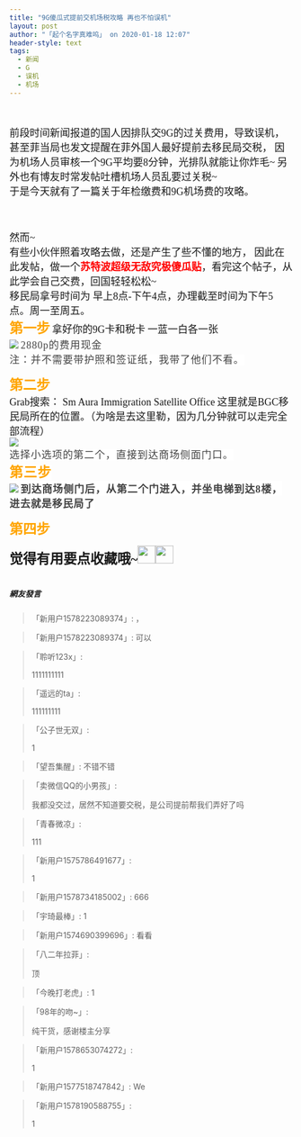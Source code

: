 ```yaml
---
title: "9G傻瓜式提前交机场税攻略 再也不怕误机"
layout: post
author: "「起个名字真难呜」 on 2020-01-18 12:07"
header-style: text
tags:
  - 新闻
  - G
  - 误机
  - 机场
---
```


<input type="hidden" value="菲乐园提供">
<br>
<br>
<span style="font-family:微软雅黑;overflow-wrap: break-word;"><span style="font-size:18px;overflow-wrap: break-word;">前段时间新闻报道的国人因排队交9G的过关费用，导致误机，</span></span>
<span style="font-family:微软雅黑;overflow-wrap: break-word;"><span style="font-size:18px;overflow-wrap: break-word;">甚至菲当局也发文提醒在菲外国人最好提前去移民局交税，</span></span>
<span style="font-family:微软雅黑;overflow-wrap: break-word;"><span style="font-size:18px;overflow-wrap: break-word;">因为机场人员审核一个9G平均要8分钟，光排队就能让你炸毛~</span></span>
<span style="font-family:微软雅黑;overflow-wrap: break-word;"><span style="font-size:18px;overflow-wrap: break-word;">另外也有博友时常发帖吐槽机场人员乱要过关税~</span></span>
<span style="font-family:微软雅黑;overflow-wrap: break-word;"><span style="font-size:18px;overflow-wrap: break-word;"><br style="overflow-wrap: break-word;"></span></span>
<span style="font-family:微软雅黑;overflow-wrap: break-word;"><span style="font-size:18px;overflow-wrap: break-word;">于是今天就有了一篇关于年检缴费和9G机场费的攻略。</span></span>
<span style="font-family:微软雅黑;overflow-wrap: break-word;"><span style="font-size:18px;overflow-wrap: break-word;"><br></span></span>

<span style="font-family:微软雅黑;overflow-wrap: break-word;"><span style="font-size:18px;overflow-wrap: break-word;"><br></span></span>
<span style="font-family:微软雅黑;overflow-wrap: break-word;"><span style="font-size:18px;overflow-wrap: break-word;"><br></span></span>
<span style="font-family:微软雅黑;overflow-wrap: break-word;"><span style="font-size:18px;overflow-wrap: break-word;">然而~</span></span>
<span style="font-family:微软雅黑;overflow-wrap: break-word;"><span style="font-size:18px;overflow-wrap: break-word;"><br></span></span>
<span style="font-family:微软雅黑;overflow-wrap: break-word;"><span style="font-size:18px;overflow-wrap: break-word;">有些小伙伴照着攻略去做，还是产生了些不懂的地方，</span></span>
<span style="font-family:微软雅黑;overflow-wrap: break-word;"><span style="font-size:18px;overflow-wrap: break-word;">因此在此发帖，做一个<span style="overflow-wrap: break-word; font-weight: 700;"><span style="color:#ff0000;overflow-wrap: break-word;">苏特波超级无敌究极傻瓜贴</span></span>，</span></span><span style="font-size: 18px; font-family: 微软雅黑;">看完这个帖子，从此学会自己交费，回国轻轻松松~</span>
<span style="font-family:微软雅黑;overflow-wrap: break-word;"><span style="font-size:18px;overflow-wrap: break-word;"><br style="overflow-wrap: break-word;"></span></span>
<span style="font-family:微软雅黑;overflow-wrap: break-word;"><span style="font-size:18px;overflow-wrap: break-word;">移民局拿号时间为 早上8点-下午4点，办理截至时间为下午5点。周一至周五。</span></span>
<span style="font-family:微软雅黑;overflow-wrap: break-word;"><span style="font-size:18px;overflow-wrap: break-word;"><br style="overflow-wrap: break-word;"></span></span>
<span style="font-family:微软雅黑;overflow-wrap: break-word;"><span style="font-size:24px;overflow-wrap: break-word;"><span style="color:#ffa500;overflow-wrap: break-word;"><span style="overflow-wrap: break-word; font-weight: 700;">第一步</span></span></span></span>
<span style="font-family:微软雅黑;overflow-wrap: break-word;"><span style="font-size:18px;overflow-wrap: break-word;">拿好你的9G卡和税卡</span></span>
<span style="font-family:微软雅黑;overflow-wrap: break-word;"><span style="font-size:18px;overflow-wrap: break-word;">一蓝一白各一张</span></span>
<span style="font-family:微软雅黑;overflow-wrap: break-word;"><span style="font-size:18px;overflow-wrap: break-word;"><br></span></span>
<span style="font-family:微软雅黑;overflow-wrap: break-word;"><span style="font-size:18px;overflow-wrap: break-word;"><img src="http://images.feileyuan.com/images/ueditor/2020011812030000412527.jpg"></span></span>
<span style="font-family:微软雅黑;overflow-wrap: break-word;"><span style="font-size:18px;overflow-wrap: break-word;"><span style="color: rgb(68, 68, 68); font-family: 微软雅黑; font-size: large; letter-spacing: 1px; text-align: -webkit-center; background-color: rgb(255, 255, 255);">2880p的费用现金</span></span></span>
<span style="font-family:微软雅黑;overflow-wrap: break-word;"><span style="font-size:18px;overflow-wrap: break-word;"><br></span></span>
<span style="font-family:微软雅黑;overflow-wrap: break-word;"><span style="font-size:18px;overflow-wrap: break-word;"><span style="color: rgb(68, 68, 68); font-family: 微软雅黑; font-size: large; letter-spacing: 1px; text-align: -webkit-center; background-color: rgb(255, 255, 255);">注：并不需要带护照和签证纸，我带了他们不看。</span></span></span>
<span style="font-family:微软雅黑;overflow-wrap: break-word;"><span style="font-size:18px;overflow-wrap: break-word;"><br></span></span>

<span style="font-family:微软雅黑;overflow-wrap: break-word;"><span style="font-size:24px;overflow-wrap: break-word;"><span style="color:#ffa500;overflow-wrap: break-word;"><span style="overflow-wrap: break-word; font-weight: 700;">第二步</span></span></span></span>
<span style="font-family:微软雅黑;overflow-wrap: break-word;"><span style="font-size:18px;overflow-wrap: break-word;"><br style="overflow-wrap: break-word;"></span></span>
<span style="font-family:微软雅黑;overflow-wrap: break-word;"><span style="font-size:18px;overflow-wrap: break-word;">Grab搜索： Sm Aura Immigration Satellite Office</span></span>
<span style="font-family:微软雅黑;overflow-wrap: break-word;"><span style="font-size:18px;overflow-wrap: break-word;">这里就是BGC移民局所在的位置。（为啥是去这里勒，因为几分钟就可以走完全部流程）</span></span>
<span style="font-family:微软雅黑;overflow-wrap: break-word;"><span style="font-size:18px;overflow-wrap: break-word;"><br></span></span>
<span style="font-family:微软雅黑;overflow-wrap: break-word;"><span style="font-size:18px;overflow-wrap: break-word;"><img src="http://images.feileyuan.com/images/ueditor/2020011812040000342345.jpg"></span></span><br>
<span style="font-family:微软雅黑;overflow-wrap: break-word;"><span style="font-size:18px;overflow-wrap: break-word;"><span style="color: rgb(68, 68, 68); font-family: 微软雅黑; font-size: large; letter-spacing: 1px; text-align: -webkit-center; background-color: rgb(255, 255, 255);">选择小选项的第二个，直接到达商场侧面门口。</span></span></span>
<span style="font-family:微软雅黑;overflow-wrap: break-word;"><span style="font-size:18px;overflow-wrap: break-word;"><br></span></span>
<span style="font-family:微软雅黑;overflow-wrap: break-word;"><span style="font-size:18px;overflow-wrap: break-word;"><span style="overflow-wrap: break-word; font-weight: 700; color: rgb(255, 165, 0); font-family: 微软雅黑; font-size: x-large; letter-spacing: 1px; text-align: -webkit-center; background-color: rgb(255, 255, 255);">第三步</span></span></span>
<span style="font-family:微软雅黑;overflow-wrap: break-word;"><span style="font-size:18px;overflow-wrap: break-word;"><span style="overflow-wrap: break-word; font-weight: 700; color: rgb(255, 165, 0); font-family: 微软雅黑; font-size: x-large; letter-spacing: 1px; text-align: -webkit-center; background-color: rgb(255, 255, 255);"><br></span></span></span>
<span style="font-family:微软雅黑;overflow-wrap: break-word;"><span style="font-size:18px;overflow-wrap: break-word;"><span style="overflow-wrap: break-word; font-weight: 700; color: rgb(255, 165, 0); font-family: 微软雅黑; font-size: x-large; letter-spacing: 1px; text-align: -webkit-center; background-color: rgb(255, 255, 255);"><img src="http://images.feileyuan.com/images/ueditor/2020011812050000392774.png"></span></span></span>
<span style="font-family:微软雅黑;overflow-wrap: break-word;"><span style="font-size:18px;overflow-wrap: break-word;"><span style="overflow-wrap: break-word; font-weight: 700; color: rgb(255, 165, 0); font-family: 微软雅黑; font-size: x-large; letter-spacing: 1px; text-align: -webkit-center; background-color: rgb(255, 255, 255);"><span style="color: rgb(68, 68, 68); font-family: 微软雅黑; font-size: large; letter-spacing: 1px; text-align: -webkit-center; background-color: rgb(255, 255, 255);">到达商场侧门后，从第二个门进入，并坐电梯到达8楼， 进去就是移民局了</span></span></span></span>
<span style="font-family:微软雅黑;overflow-wrap: break-word;"><span style="font-size:18px;overflow-wrap: break-word;"><span style="overflow-wrap: break-word; font-weight: 700; color: rgb(255, 165, 0); font-family: 微软雅黑; font-size: x-large; letter-spacing: 1px; text-align: -webkit-center; background-color: rgb(255, 255, 255);"><span style="color: rgb(68, 68, 68); font-family: 微软雅黑; font-size: large; letter-spacing: 1px; text-align: -webkit-center; background-color: rgb(255, 255, 255);"><br></span></span></span></span>

<span style="font-family:微软雅黑;overflow-wrap: break-word;"><span style="font-size:24px;overflow-wrap: break-word;"><span style="color:#ffa500;overflow-wrap: break-word;"><span style="overflow-wrap: break-word; font-weight: 700;">第四步</span></span></span></span>

<span style="font-family:微软雅黑;overflow-wrap: break-word;"><span style="font-size:24px;overflow-wrap: break-word;"><span style="overflow-wrap: break-word; font-weight: 700;">觉得有用要点收藏哦~<img src="http://images.feileyuan.com/images/ueditor/dialogs/emotion/images/default/df_017.gif" width="32" height="32"><img src="http://images.feileyuan.com/images/ueditor/dialogs/emotion/images/default/df_017.gif" width="32" height="32"></span></span></span>
<span style="font-family:微软雅黑;overflow-wrap: break-word;"><span style="font-size:18px;overflow-wrap: break-word;"><span style="color: rgb(68, 68, 68); font-family: 微软雅黑; font-size: large; letter-spacing: 1px; text-align: -webkit-center; background-color: rgb(255, 255, 255);"><br></span></span></span>
<br>

##### 網友發言 
> 「新用户1578223089374」:
> ，

> 「新用户1578223089374」:
> 可以

> 「聆听123x」:
> <p>1111111111</p>

> 「遥远的ta」:
> <p>111111111</p>

> 「公子世无双」:
> <p>1</p>

> 「望吾集醒」:
> 不错不错

> 「卖微信QQ的小男孩」:
> <p>我都没交过，居然不知道要交税，是公司提前帮我们弄好了吗</p>

> 「青春微凉」:
> <p>111</p>

> 「新用户1575786491677」:
> <p>1</p>

> 「新用户1578734185002」:
> 666

> 「宇琦最棒」:
> 1

> 「新用户1574690399696」:
> 看看

> 「八二年拉菲」:
> <p>顶</p>

> 「今晚打老虎」:
> 1

> 「98年的吻~」:
> <p>纯干货，感谢楼主分享</p>

> 「新用户1578653074272」:
> <p>1</p>

> 「新用户1577518747842」:
> We

> 「新用户1578190588755」:
> <p>1</p>


